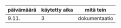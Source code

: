 päivämäärä | käytetty aika | mitä tein
-----------|---------------|----------
9.11.|3|dokumentaatio
